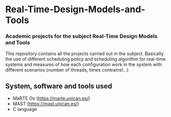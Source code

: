 # Real-Time-Design-Models-and-Tools

### Academic projects for the subject Real-Time Design Models and Tools

This repository contains all the projects carried out in the subject. Basically the use of different scheduling policy and scheduling algorithm for real-time systems and measures of
how each configuration work in the system with different scenarios (number of threads, times contrainst...)

## System, software and tools used
* MaRTE Os (https://marte.unican.es/)
* MAST (https://mast.unican.es/)
* C language



